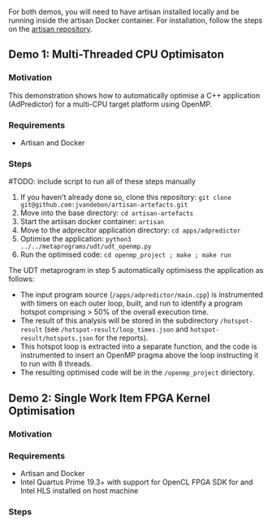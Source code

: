 
For both demos, you will need to have artisan installed locally and be running inside the artisan Docker container. For installation, follow the steps on the [artisan repository](https://github.com/ckiddo74/artisan).

## Demo 1: Multi-Threaded CPU Optimisaton

### Motivation
This demonstration shows how to automatically optimise a C++ application (AdPredictor) for a multi-CPU target platform using OpenMP. 

### Requirements
- Artisan and Docker 

### Steps

#TODO: include script to run all of these steps manually 

1. If you haven't already done so, clone this repository: ```git clone git@github.com:jvandebon/artisan-artefacts.git```
2. Move into the base directory: ```cd artisan-artefacts```
3. Start the artiisan docker container: ```artisan```
4. Move to the adprecitor application directory: ```cd apps/adpredictor```
5. Optimise the application: ```python3 ../../metaprograms/udt/udt_openmp.py```
6. Run the optimised code: ```cd openmp_project ; make ; make run```

The UDT metaprogram in step 5 automatiically optimisess the application as follows:
- The input program source (```/apps/adpredictor/main.cpp```) is instrumented with timers on each outer loop, built, and run to identify a program hotspot comprising > 50% of the overall execution time. 
- The result of this analysis will be stored in the subdirectory ```/hotspot-result``` (see ```/hotspot-result/loop_times.json``` and ```hotspot-result/hotspots.json``` for the reports).
- This hotspot loop is extracted into a separate function, and the code is instrumented to insert an OpenMP pragma above the loop instructing it to run with 8 threads. 
- The resulting optimised code will be in the ```/openmp_project``` diriectory. 

## Demo 2: Single Work Item FPGA Kernel Optimisation

### Motivation

### Requirements
- Artisan and Docker 
- Intel Quartus Prime 19.3+ with support for OpenCL FPGA SDK for and Intel HLS installed on host machine

### Steps
